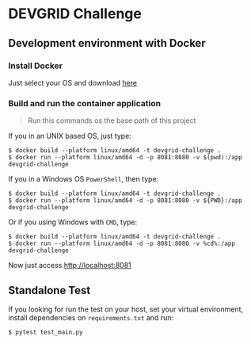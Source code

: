 # DEVGRID Challenge

## Development environment with Docker

### Install Docker 

Just select your OS and download [here](https://www.docker.com/products/docker-desktop)

### Build and run the container application

> Run this commands os the base path of this project

If you in an UNIX based OS, just type:

```
$ docker build --platform linux/amd64 -t devgrid-challenge .
$ docker run --platform linux/amd64 -d -p 8081:8080 -v $(pwd):/app devgrid-challenge
```

If you in a Windows OS `PowerShell`, then type:

```
$ docker build --platform linux/amd64 -t devgrid-challenge .
$ docker run --platform linux/amd64 -d -p 8081:8080 -v ${PWD}:/app devgrid-challenge
```

Or if you using Windows with `CMD`, type:

```
$ docker build --platform linux/amd64 -t devgrid-challenge .
$ docker run --platform linux/amd64 -d -p 8081:8080 -v %cd%:/app devgrid-challenge
```

Now just access [http://localhost:8081](http://localhost:8081)

## Standalone Test

If you looking for run the test on your host, set your virtual environment, install dependencies on `requirements.txt` and run:

```
$ pytest test_main.py
```

